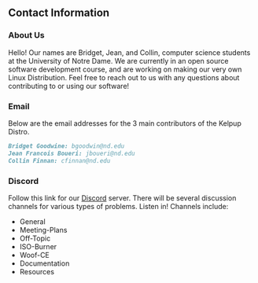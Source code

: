 ## Contact Information

### About Us
Hello! Our names are Bridget, Jean, and Collin, computer science students at the University of Notre Dame. We are currently in an open source software development course, and are working on making our very own Linux Distribution. Feel free to reach out to us with any questions about contributing to or using our software! 

### Email

Below are the email addresses for the 3 main contributors of the Kelpup Distro. 
```markdown
Bridget Goodwine: bgoodwin@nd.edu
Jean Francois Boueri: jboueri@nd.edu
Collin Finnan: cfinnan@nd.edu
```

### Discord

Follow this link for our [Discord](https://discord.com/invite/kuksdwRVrG) server. There will be several discussion channels for various types of problems. 
Listen in! Channels include:
- General
- Meeting-Plans
- Off-Topic
- ISO-Burner
- Woof-CE
- Documentation
- Resources
